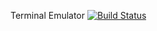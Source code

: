 Terminal Emulator
[![Build Status](https://travis-ci.com/leonidlist/Terminal-Emulator.svg?branch=master)](https://travis-ci.com/leonidlist/Terminal-Emulator)
